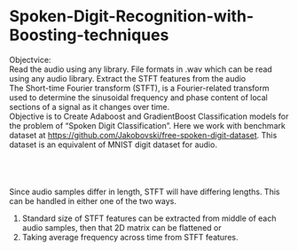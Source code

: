 # Spoken-Digit-Recognition-with-Boosting-techniques
Objectvice:</br >
Read the audio using any library. File formats in .wav which can be read using any audio library. Extract the STFT features from the audio </br >
The Short-time Fourier transform (STFT), is a Fourier-related transform used to determine the sinusoidal frequency and phase content of local sections of a signal as it changes over time.</br >
Objective is to Create Adaboost and GradientBoost Classification models for the problem of “Spoken Digit Classification”. Here we work with benchmark dataset at https://github.com/Jakobovski/free-spoken-digit-dataset. This dataset is an equivalent of MNIST digit dataset for audio.</br >
</br >
</br >
</br >
</br >
Since audio samples differ in length, STFT will have differing lengths. This can be handled in either one of the two ways. </br >
1) Standard size of STFT features can be extracted from middle of each audio samples, then that 2D matrix can be flattened or</br >
2) Taking average frequency across time from STFT features.
